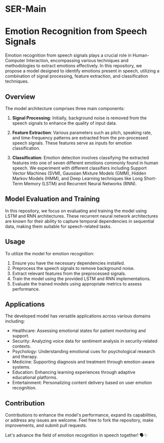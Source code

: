 # SER-Main
# Emotion Recognition from Speech Signals

Emotion recognition from speech signals plays a crucial role in Human-Computer Interaction, encompassing various techniques and methodologies to extract emotions effectively. In this repository, we propose a model designed to identify emotions present in speech, utilizing a combination of signal processing, feature extraction, and classification techniques.

## Overview

The model architecture comprises three main components:

1. **Signal Processing**: Initially, background noise is removed from the speech signals to enhance the quality of input data.

2. **Feature Extraction**: Various parameters such as pitch, speaking rate, and time-frequency patterns are extracted from the pre-processed speech signals. These features serve as inputs for emotion classification.

3. **Classification**: Emotion detection involves classifying the extracted features into one of seven different emotions commonly found in human speech. We experiment with different classifiers including Support Vector Machines (SVM), Gaussian Mixture Models (GMM), Hidden Markov Models (HMM), and Deep Learning techniques like Long Short-Term Memory (LSTM) and Recurrent Neural Networks (RNN).

## Model Evaluation and Training

In this repository, we focus on evaluating and training the model using LSTM and RNN architectures. These recurrent neural network architectures are known for their ability to capture temporal dependencies in sequential data, making them suitable for speech-related tasks.

## Usage

To utilize the model for emotion recognition:

1. Ensure you have the necessary dependencies installed.
2. Preprocess the speech signals to remove background noise.
3. Extract relevant features from the preprocessed signals.
4. Train the model using the provided LSTM and RNN implementations.
5. Evaluate the trained models using appropriate metrics to assess performance.

## Applications

The developed model has versatile applications across various domains including:

- Healthcare: Assessing emotional states for patient monitoring and support.
- Security: Analyzing voice data for sentiment analysis in security-related contexts.
- Psychology: Understanding emotional cues for psychological research and therapy.
- Medicine: Supporting diagnosis and treatment through emotion-aware systems.
- Education: Enhancing learning experiences through adaptive educational platforms.
- Entertainment: Personalizing content delivery based on user emotion recognition.

## Contribution

Contributions to enhance the model's performance, expand its capabilities, or address any issues are welcome. Feel free to fork the repository, make improvements, and submit pull requests.

Let's advance the field of emotion recognition in speech together! 🗣️✨
